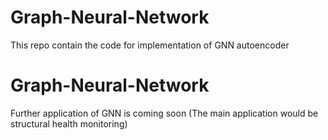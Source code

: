 # Graph-Neural-Network
This repo contain the code for implementation of GNN autoencoder 
# Graph-Neural-Network

Further application of GNN is coming soon (The main application would be structural health monitoring)
